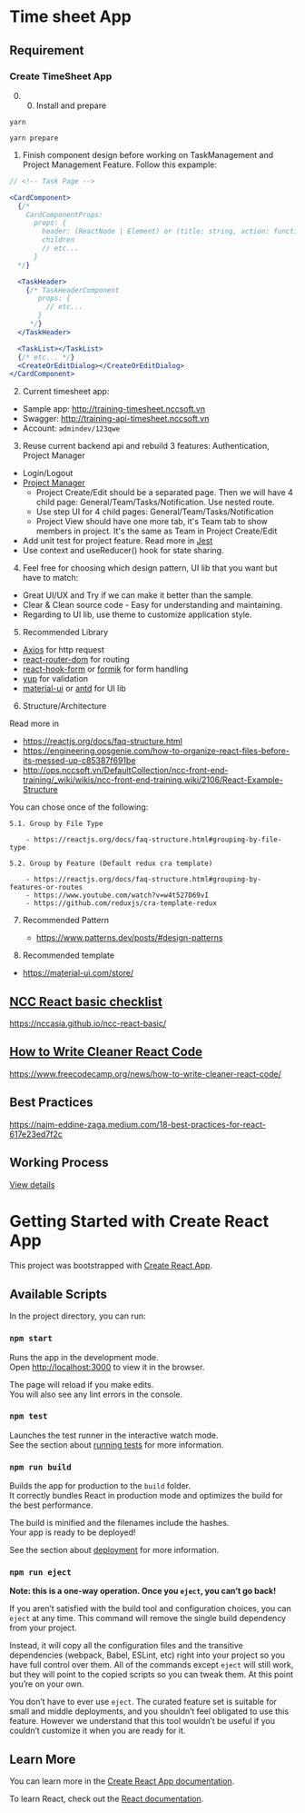 # Time sheet App

## Requirement

### Create TimeSheet App

0. 0. Install and prepare
```
yarn

yarn prepare
```

1. Finish component design before working on TaskManagement and Project Management Feature. Follow this expample:

``` jsx
// <!-- Task Page -->

<CardComponent>
  {/*
    CardComponentProps:
      props: {
        header: (ReactNode | Element) or (title: string, action: function), 
        children
        // etc...
      }
  */}

  <TaskHeader>
    {/* TaskHeaderComponent
       props: {
         // etc...
       }
     */}
  </TaskHeader>

  <TaskList></TaskList>
  {/* etc... */}
  <CreateOrEditDialog></CreateOrEditDialog>
</CardComponent>

```

2. Current timesheet app:

- Sample app: http://training-timesheet.nccsoft.vn 
- Swagger: http://training-api-timesheet.nccsoft.vn 
- Account: `admindev/123qwe`

3. Reuse current backend api and rebuild 3 features: Authentication, Project Manager

- Login/Logout
- [Project Manager](http://dev.timesheet.nccsoft.vn/app/main/projects)
    - Project Create/Edit should be a separated page. Then we will have 4 child page: General/Team/Tasks/Notification. Use nested route.
    - Use step UI for 4 child pages: General/Team/Tasks/Notification
    - Project View should have one more tab, it's Team tab to show members in project. It's the same as Team in Project Create/Edit
- Add unit test for project feature. Read more in [Jest](https://jestjs.io/docs/getting-started)
- Use context and useReducer() hook for state sharing.

4. Feel free for choosing which design pattern, UI lib that you want but have to match:

- Great UI/UX and Try if we can make it better than the sample.
- Clear & Clean source code - Easy for understanding and maintaining.
- Regarding to UI lib, use theme to customize application style.

5. Recommended Library

- [Axios](https://github.com/axios/axios) for http request
- [react-router-dom](https://reactrouter.com/web/guides/quick-start) for routing
- [react-hook-form](https://react-hook-form.com/get-started) or [formik](https://formik.org/docs/overview) for form handling
- [yup](https://github.com/jquense/yup) for validation
- [material-ui](https://material-ui.com/getting-started/installation/) or [antd](https://ant.design/docs/react/getting-started) for UI lib

6. Structure/Architecture

Read more in 

- https://reactjs.org/docs/faq-structure.html
- https://engineering.opsgenie.com/how-to-organize-react-files-before-its-messed-up-c85387f691be
- http://ops.nccsoft.vn/DefaultCollection/ncc-front-end-training/_wiki/wikis/ncc-front-end-training.wiki/2106/React-Example-Structure

You can chose once of the following:

    5.1. Group by File Type

        - https://reactjs.org/docs/faq-structure.html#grouping-by-file-type

    5.2. Group by Feature (Default redux cra template)

        - https://reactjs.org/docs/faq-structure.html#grouping-by-features-or-routes
        - https://www.youtube.com/watch?v=w4t527D69vI
        - https://github.com/reduxjs/cra-template-redux

7. Recommended Pattern

    - https://www.patterns.dev/posts/#design-patterns

8. Recommended template

  - https://material-ui.com/store/


## [NCC React basic checklist](https://nccasia.github.io/ncc-react-basic/)

https://nccasia.github.io/ncc-react-basic/

## [How to Write Cleaner React Code](https://www.freecodecamp.org/news/how-to-write-cleaner-react-code/)

https://www.freecodecamp.org/news/how-to-write-cleaner-react-code/

## Best Practices
https://najm-eddine-zaga.medium.com/18-best-practices-for-react-617e23ed7f2c

## Working Process

[View details](https://ops.nccsoft.vn/DefaultCollection/ncc-front-end-training/_wiki/wikis/ncc-front-end-training.wiki/448/About)

# Getting Started with Create React App

This project was bootstrapped with [Create React App](https://github.com/facebook/create-react-app).

## Available Scripts

In the project directory, you can run:

### `npm start`

Runs the app in the development mode.\
Open [http://localhost:3000](http://localhost:3000) to view it in the browser.

The page will reload if you make edits.\
You will also see any lint errors in the console.

### `npm test`

Launches the test runner in the interactive watch mode.\
See the section about [running tests](https://facebook.github.io/create-react-app/docs/running-tests) for more information.

### `npm run build`

Builds the app for production to the `build` folder.\
It correctly bundles React in production mode and optimizes the build for the best performance.

The build is minified and the filenames include the hashes.\
Your app is ready to be deployed!

See the section about [deployment](https://facebook.github.io/create-react-app/docs/deployment) for more information.

### `npm run eject`

**Note: this is a one-way operation. Once you `eject`, you can’t go back!**

If you aren’t satisfied with the build tool and configuration choices, you can `eject` at any time. This command will remove the single build dependency from your project.

Instead, it will copy all the configuration files and the transitive dependencies (webpack, Babel, ESLint, etc) right into your project so you have full control over them. All of the commands except `eject` will still work, but they will point to the copied scripts so you can tweak them. At this point you’re on your own.

You don’t have to ever use `eject`. The curated feature set is suitable for small and middle deployments, and you shouldn’t feel obligated to use this feature. However we understand that this tool wouldn’t be useful if you couldn’t customize it when you are ready for it.

## Learn More

You can learn more in the [Create React App documentation](https://facebook.github.io/create-react-app/docs/getting-started).

To learn React, check out the [React documentation](https://reactjs.org/).
